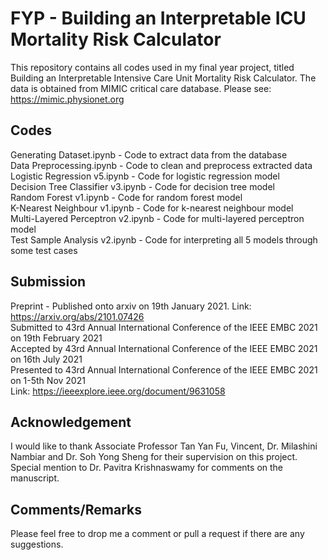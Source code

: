 # FYP - Building an Interpretable ICU Mortality Risk Calculator
This repository contains all codes used in my final year project, titled Building an Interpretable Intensive Care Unit Mortality Risk Calculator.
The data is obtained from MIMIC critical care database. Please see: https://mimic.physionet.org

## Codes
Generating Dataset.ipynb - Code to extract data from the database  
Data Preprocessing.ipynb - Code to clean and preprocess extracted data  
Logistic Regression v5.ipynb - Code for logistic regression model  
Decision Tree Classifier v3.ipynb - Code for decision tree model  
Random Forest v1.ipynb - Code for random forest model  
K-Nearest Neighbour v1.ipynb - Code for k-nearest neighbour model  
Multi-Layered Perceptron v2.ipynb - Code for multi-layered perceptron model  
Test Sample Analysis v2.ipynb - Code for interpreting all 5 models through some test cases

## Submission
Preprint - Published onto arxiv on 19th January 2021. Link: https://arxiv.org/abs/2101.07426  
Submitted to 43rd Annual International Conference of the IEEE EMBC 2021 on 19th February 2021\
Accepted by 43rd Annual International Conference of the IEEE EMBC 2021 on 16th July 2021\
Presented to 43rd Annual International Conference of the IEEE EMBC 2021 on 1-5th Nov 2021\
Link: https://ieeexplore.ieee.org/document/9631058

## Acknowledgement
I would like to thank Associate Professor Tan Yan Fu, Vincent, Dr. Milashini Nambiar and Dr. Soh Yong Sheng for their supervision on this project. Special mention to Dr. Pavitra Krishnaswamy for comments on the manuscript.

## Comments/Remarks
Please feel free to drop me a comment or pull a request if there are any suggestions.

